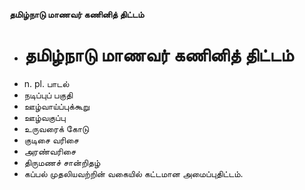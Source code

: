 **தமிழ்நாடு மாணவர் கணினித் திட்டம்**
- # தமிழ்நாடு மாணவர் கணினித் திட்டம்
- n. pl. பாடல்
- நடிப்புப் பகுதி
- ஊழ்வாய்ப்புக்கூறு
- ஊழ்வகுப்பு
- உருவரைக் கோடு
- குடிசை வரிசை
- அரண்வரிசை
- திருமணச் சான்றிதழ்
- கப்பல் முதலியவற்றின் வகையில் கட்டமான அமைப்புதிட்டம்.

